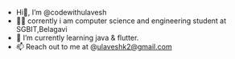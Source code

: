 -  Hi👋, I’m @codewithulavesh
- 🧑‍🎓 corrently i am computer science and engineering student at SGBIT,Belagavi
- 🌱 I’m currently learning java & flutter.
- 📫 Reach out to me at @ulaveshk2@gmail.com
<!---
codewithulavesh/codewithulavesh is a ✨ special ✨ repository because its `README.md` (this file) appears on your GitHub profile.
You can click the Preview link to take a look at your changes.
--->
